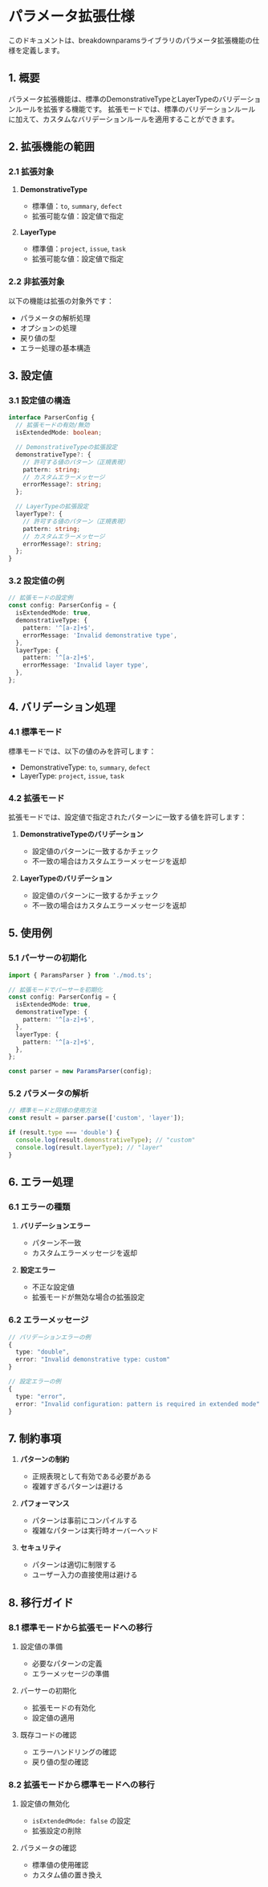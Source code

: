 # パラメータ拡張仕様

このドキュメントは、breakdownparamsライブラリのパラメータ拡張機能の仕様を定義します。

## 1. 概要

パラメータ拡張機能は、標準のDemonstrativeTypeとLayerTypeのバリデーションルールを拡張する機能です。
拡張モードでは、標準のバリデーションルールに加えて、カスタムなバリデーションルールを適用することができます。

## 2. 拡張機能の範囲

### 2.1 拡張対象

1. **DemonstrativeType**
   - 標準値：`to`, `summary`, `defect`
   - 拡張可能な値：設定値で指定

2. **LayerType**
   - 標準値：`project`, `issue`, `task`
   - 拡張可能な値：設定値で指定

### 2.2 非拡張対象

以下の機能は拡張の対象外です：

- パラメータの解析処理
- オプションの処理
- 戻り値の型
- エラー処理の基本構造

## 3. 設定値

### 3.1 設定値の構造

```typescript
interface ParserConfig {
  // 拡張モードの有効/無効
  isExtendedMode: boolean;

  // DemonstrativeTypeの拡張設定
  demonstrativeType?: {
    // 許可する値のパターン（正規表現）
    pattern: string;
    // カスタムエラーメッセージ
    errorMessage?: string;
  };

  // LayerTypeの拡張設定
  layerType?: {
    // 許可する値のパターン（正規表現）
    pattern: string;
    // カスタムエラーメッセージ
    errorMessage?: string;
  };
}
```

### 3.2 設定値の例

```typescript
// 拡張モードの設定例
const config: ParserConfig = {
  isExtendedMode: true,
  demonstrativeType: {
    pattern: '^[a-z]+$',
    errorMessage: 'Invalid demonstrative type',
  },
  layerType: {
    pattern: '^[a-z]+$',
    errorMessage: 'Invalid layer type',
  },
};
```

## 4. バリデーション処理

### 4.1 標準モード

標準モードでは、以下の値のみを許可します：

- DemonstrativeType: `to`, `summary`, `defect`
- LayerType: `project`, `issue`, `task`

### 4.2 拡張モード

拡張モードでは、設定値で指定されたパターンに一致する値を許可します：

1. **DemonstrativeTypeのバリデーション**
   - 設定値のパターンに一致するかチェック
   - 不一致の場合はカスタムエラーメッセージを返却

2. **LayerTypeのバリデーション**
   - 設定値のパターンに一致するかチェック
   - 不一致の場合はカスタムエラーメッセージを返却

## 5. 使用例

### 5.1 パーサーの初期化

```typescript
import { ParamsParser } from './mod.ts';

// 拡張モードでパーサーを初期化
const config: ParserConfig = {
  isExtendedMode: true,
  demonstrativeType: {
    pattern: '^[a-z]+$',
  },
  layerType: {
    pattern: '^[a-z]+$',
  },
};

const parser = new ParamsParser(config);
```

### 5.2 パラメータの解析

```typescript
// 標準モードと同様の使用方法
const result = parser.parse(['custom', 'layer']);

if (result.type === 'double') {
  console.log(result.demonstrativeType); // "custom"
  console.log(result.layerType); // "layer"
}
```

## 6. エラー処理

### 6.1 エラーの種類

1. **バリデーションエラー**
   - パターン不一致
   - カスタムエラーメッセージを返却

2. **設定エラー**
   - 不正な設定値
   - 拡張モードが無効な場合の拡張設定

### 6.2 エラーメッセージ

```typescript
// バリデーションエラーの例
{
  type: "double",
  error: "Invalid demonstrative type: custom"
}

// 設定エラーの例
{
  type: "error",
  error: "Invalid configuration: pattern is required in extended mode"
}
```

## 7. 制約事項

1. **パターンの制約**
   - 正規表現として有効である必要がある
   - 複雑すぎるパターンは避ける

2. **パフォーマンス**
   - パターンは事前にコンパイルする
   - 複雑なパターンは実行時オーバーヘッド

3. **セキュリティ**
   - パターンは適切に制限する
   - ユーザー入力の直接使用は避ける

## 8. 移行ガイド

### 8.1 標準モードから拡張モードへの移行

1. 設定値の準備
   - 必要なパターンの定義
   - エラーメッセージの準備

2. パーサーの初期化
   - 拡張モードの有効化
   - 設定値の適用

3. 既存コードの確認
   - エラーハンドリングの確認
   - 戻り値の型の確認

### 8.2 拡張モードから標準モードへの移行

1. 設定値の無効化
   - `isExtendedMode: false` の設定
   - 拡張設定の削除

2. パラメータの確認
   - 標準値の使用確認
   - カスタム値の置き換え
